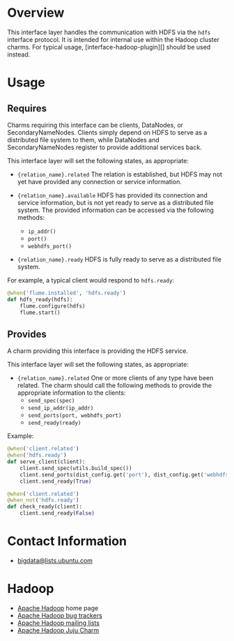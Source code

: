 # Overview

This interface layer handles the communication with HDFS via the `hdfs` interface
protocol.  It is intended for internal use within the Hadoop cluster charms.
For typical usage, [interface-hadoop-plugin][] should be used instead.


# Usage

## Requires

Charms requiring this interface can be clients, DataNodes, or SecondaryNameNodes.
Clients simply depend on HDFS to serve as a distributed file system to them, while
DataNodes and SecondaryNameNodes register to provide additional services back.

This interface layer will set the following states, as appropriate:

  * `{relation_name}.related` The relation is established, but HDFS may not yet
    have provided any connection or service information.

  * `{relation_name}.available` HDFS has provided its connection and service
    information, but is not yet ready to serve as a distributed file system.
    The provided information can be accessed via the following methods:
      * `ip_addr()`
      * `port()`
      * `webhdfs_port()`

  * `{relation_name}.ready` HDFS is fully ready to serve as a distributed file
    system.

For example, a typical client would respond to `hdfs.ready`:

```python
@when('flume.installed', 'hdfs.ready')
def hdfs_ready(hdfs):
    flume.configure(hdfs)
    flume.start()
```


## Provides

A charm providing this interface is providing the HDFS service.

This interface layer will set the following states, as appropriate:

  * `{relation_name}.related` One or more clients of any type have
    been related.  The charm should call the following methods to provide the
    appropriate information to the clients:
      * `send_spec(spec)`
      * `send_ip_addr(ip_addr)`
      * `send_ports(port, webhdfs_port)`
      * `send_ready(ready)`

Example:

```python
@when('client.related')
@when('hdfs.ready')
def serve_client(client):
    client.send_spec(utils.build_spec())
    client.send_ports(dist_config.get('port'), dist_config.get('webhdfs_port'))
    client.send_ready(True)

@when('client.related')
@when_not('hdfs.ready')
def check_ready(client):
    client.send_ready(False)
```


# Contact Information

- <bigdata@lists.ubuntu.com>


# Hadoop

- [Apache Hadoop](http://hadoop.apache.org/) home page
- [Apache Hadoop bug trackers](http://hadoop.apache.org/issue_tracking.html)
- [Apache Hadoop mailing lists](http://hadoop.apache.org/mailing_lists.html)
- [Apache Hadoop Juju Charm](http://jujucharms.com/?text=hadoop)
